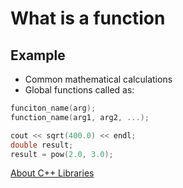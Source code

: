 # What is a function

## Example <cmath>

- Common mathematical calculations
- Global functions called as:

```cpp
funciton_name(arg);
function_name(arg1, arg2, ...);

cout << sqrt(400.0) << endl;
double result;
result = pow(2.0, 3.0);
```

[About C++ Libraries](https://en.cppreference.com/w/)
